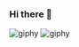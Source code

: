 ### Hi there 👋
![giphy](https://user-images.githubusercontent.com/77483722/134157776-e763fa4d-1273-452f-866e-3a55f471cb42.gif)
![giphy](https://user-images.githubusercontent.com/77483722/134157776-e763fa4d-1273-452f-866e-3a55f471cb42.gif)
<!--
**ObraziumVII/ObraziumVII** is a ✨ _special_ ✨ repository because its `README.md` (this file) appears on your GitHub profile.

Here are some ideas to get you started:

- 🔭 I’m currently working on ...
- 🌱 I’m currently learning ...
- 👯 I’m looking to collaborate on ...
- 🤔 I’m looking for help with ...
- 💬 Ask me about ...
- 📫 How to reach me: ...
- 😄 Pronouns: ...
- ⚡ Fun fact: ...
-->
